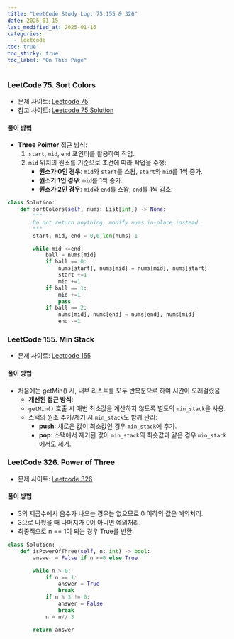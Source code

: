 ```yaml
---
title: "LeetCode Study Log: 75,155 & 326"
date: 2025-01-15
last_modified_at: 2025-01-16
categories:
  - leetcode
toc: true
toc_sticky: true
toc_label: "On This Page"
---
```


### LeetCode 75. Sort Colors
- 문제 사이트: [Leetcode 75](https://leetcode.com/problems/sort-colors/description/)
- 참고 사이트: [Leetcode 75 Solution](https://www.youtube.com/watch?v=6sMssUHgaBs)

#### **풀이 방법**
- **Three Pointer** 접근 방식:
  1. `start`, `mid`, `end` 포인터를 활용하여 작업.
  2. `mid` 위치의 원소를 기준으로 조건에 따라 작업을 수행:
     - **원소가 0인 경우**: `mid`와 `start`를 스왑, `start`와 `mid`를 1씩 증가.
     - **원소가 1인 경우**: `mid`를 1씩 증가.
     - **원소가 2인 경우**: `mid`와 `end`를 스왑, `end`를 1씩 감소.

```python
class Solution:
    def sortColors(self, nums: List[int]) -> None:
        """
        Do not return anything, modify nums in-place instead.
        """
        start, mid, end = 0,0,len(nums)-1

        while mid <=end:
            ball = nums[mid]
            if ball == 0:
                nums[start], nums[mid] = nums[mid], nums[start]
                start +=1
                mid +=1
            if ball == 1:
                mid +=1
                pass
            if ball == 2:
                nums[mid], nums[end] = nums[end], nums[mid]
                end -=1
``` 



### LeetCode 155. Min Stack
- 문제 사이트: [Leetcode 155](https://leetcode.com/problems/min-stack/description/)
  
#### **풀이 방법**
- 처음에는 getMin() 시, 내부 리스트를 모두 반복문으로 하여 시간이 오래걸렸음
  - **개선된 접근 방식**:
  - `getMin()` 호출 시 매번 최소값을 계산하지 않도록 별도의 `min_stack`을 사용.
  - 스택의 원소 추가/제거 시 `min_stack`도 함께 관리:
    - **push**: 새로운 값이 최소값인 경우 `min_stack`에 추가.
    - **pop**: 스택에서 제거된 값이 `min_stack`의 최솟값과 같은 경우 `min_stack`에서도 제거.

### LeetCode 326. Power of Three
- 문제 사이트: [Leetcode 326](https://leetcode.com/problems/power-of-three/description/)
#### **풀이 방법**
- 3의 제곱수에서 음수가 나오는 경우는 없으므로 0 이하의 값은 예외처리.
- 3으로 나눴을 때 나머지가 0이 아니면 예외처리.
- 최종적으로 n == 1이 되는 경우 True를 반환.
```python
class Solution:
    def isPowerOfThree(self, n: int) -> bool:
        answer = False if n <=0 else True

        while n > 0:
            if n == 1:
                answer = True
                break
            if n % 3 != 0:
                answer = False
                break
            n = n// 3

        return answer
```
